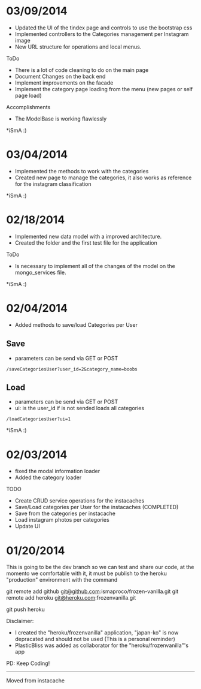 03/09/2014
============
- Updated the UI of the tindex page and controls to use the bootstrap css
- Implemented controllers to the Categories management per Instagram image
- New URL structure for operations and local menus.

ToDo
- There is a lot of code cleaning to do on the main page
- Document Changes on the back end
- Implement improvements on the facade
- Implement the category page loading from the menu (new pages or self page load)


Accomplishments

- The ModelBase is working flawlessly

*iSmA :)


03/04/2014
============
- Implemented the methods to work with the categories
- Created new page to manage the categories, it also works as reference
  for the instagram classification

*iSmA :)


02/18/2014
=============
- Implemented new data model with a improved architecture.
- Created the folder and the first test file for the application

ToDo
- Is necessary to implement all of the changes of the model on the mongo_services file.

*iSmA :)



02/04/2014
=============
- Added methods to save/load Categories per User

Save
-----

- parameters can be send via GET or POST
```
/saveCategoriesUser?user_id=2&category_name=boobs
```
Load
-----

- parameters can be send via GET or POST
- ui: is the user_id if is not sended loads all categories
```
/loadCategoriesUser?ui=1
```


*iSmA :)



02/03/2014
=============
- fixed the modal information loader
- Added the category loader

TODO

- Create CRUD service operations for the instacaches
- Save/Load categories per User for the instacaches (COMPLETED)
- Save from the categories per instacache
- Load instagram photos per categories
- Update UI




01/20/2014
=============

This is going to be the dev branch so we can test and share our code, at the momento we comfortable with it, it must be publish to the heroku "production" environment with the command

git remote add github git@github.com:ismaproco/frozen-vanilla.git
git remote add heroku git@heroku.com:frozenvanilla.git

git push heroku

Disclaimer: 

- I created the "heroku/frozenvanilla" application, "japan-ko" is now depracated and should not be used (This is a personal reminder)
- PlasticBliss was added as collaborator for the "heroku/frozenvanilla"'s app


PD: Keep Coding!

---
Moved from instacache

